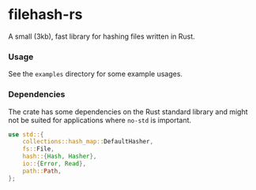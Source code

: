 # filehash-rs
A small (3kb), fast library for hashing files written in Rust.

### Usage
See the `examples` directory for some example usages.

### Dependencies
The crate has some dependencies on the Rust standard library and might not be suited for applications where `no-std` is important.
```rust
use std::{
    collections::hash_map::DefaultHasher,
    fs::File,
    hash::{Hash, Hasher},
    io::{Error, Read},
    path::Path,
};
```